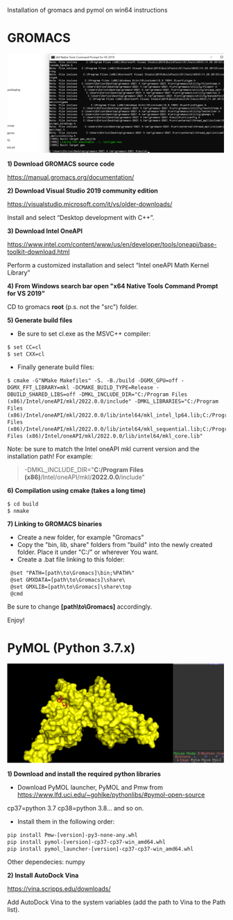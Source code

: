 Installation of gromacs and pymol on win64 instructions

# GROMACS

<img width="500" src="https://raw.githubusercontent.com/enricocid/GROMACS_compilation_pymol_install_win64/main/gromacs.png">

**1) Download GROMACS source code**

https://manual.gromacs.org/documentation/

**2) Download Visual Studio 2019 community edition**

https://visualstudio.microsoft.com/it/vs/older-downloads/

Install and select “Desktop development with C++”.

**3) Download Intel OneAPI**

https://www.intel.com/content/www/us/en/developer/tools/oneapi/base-toolkit-download.html

Perform a customized installation and select “Intel oneAPI Math Kernel Library”

**4) From Windows search bar open "x64 Native Tools Command Prompt for VS 2019"**

CD to gromacs **root** (p.s. not the "src") folder.

**5) Generate build files**

- Be sure to set cl.exe as the MSVC++ compiler:
```
$ set CC=cl
$ set CXX=cl
```

- Finally generate build files:
```
$ cmake -G"NMake Makefiles" -S. -B./build -DGMX_GPU=off -DGMX_FFT_LIBRARY=mkl -DCMAKE_BUILD_TYPE=Release -DBUILD_SHARED_LIBS=off -DMKL_INCLUDE_DIR="C:/Program Files (x86)/Intel/oneAPI/mkl/2022.0.0/include" -DMKL_LIBRARIES="C:/Program Files (x86)/Intel/oneAPI/mkl/2022.0.0/lib/intel64/mkl_intel_lp64.lib;C:/Program Files (x86)/Intel/oneAPI/mkl/2022.0.0/lib/intel64/mkl_sequential.lib;C:/Program Files (x86)/Intel/oneAPI/mkl/2022.0.0/lib/intel64/mkl_core.lib"
```
Note: be sure to match the Intel oneAPI mkl current version and the installation path! For example:

>-DMKL_INCLUDE_DIR="**C:/Program Files (x86)**/Intel/oneAPI/mkl/**2022.0.0**/include"


**6) Compilation using cmake (takes a long time)**

```
$ cd build
$ nmake
```

**7) Linking to GROMACS binaries**

- Create a new folder, for example "Gromacs"
- Copy the "bin, lib, share" folders from "build" into the newly created folder. 
Place it under "C:/" or wherever You want.
- Create a .bat file linking to this folder:

```
 @set "PATH=[path\to\Gromacs]\bin;%PATH%"
 @set GMXDATA=[path\to\Gromacs]\share\
 @set GMXLIB=[path\to\Gromacs]\share\top
 @cmd
 ```

 Be sure to change **[path\to\Gromacs]** accordingly.
 
 Enjoy!
 
 # PyMOL (Python 3.7.x)
 
 <img width="500" src="https://raw.githubusercontent.com/enricocid/GROMACS_compilation_pymol_install_win64/main/pymol.png">

 **1) Download and install the required python libraries**
 
- Download PyMOL launcher, PyMOL and Pmw from 
https://www.lfd.uci.edu/~gohlke/pythonlibs/#pymol-open-source

cp37=python 3.7
cp38=python 3.8... and so on.

- Install them in the following order:
```
pip install Pmw‑[version]‑py3‑none‑any.whl
pip install pymol‑[version]‑cp37‑cp37‑win_amd64.whl
pip install pymol_launcher‑[version]‑cp37‑cp37‑win_amd64.whl
```
Other dependecies: numpy

**2) Install AutoDock Vina**

https://vina.scripps.edu/downloads/

Add AutoDock Vina to the system variables (add the path to Vina to the Path list). 
 
